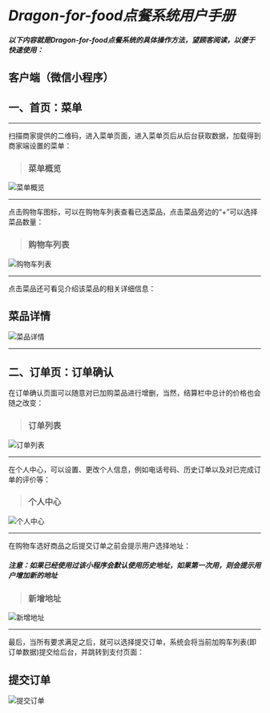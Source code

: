 # ***Dragon-for-food点餐系统用户手册***
#### ***以下内容就是Dragon-for-food点餐系统的具体操作方法，望顾客阅读，以便于快速使用：***
## 客户端（微信小程序）

## 一、首页：菜单
* * *
扫描商家提供的二维码，进入菜单页面，进入菜单页后从后台获取数据，加载得到商家端设置的菜单：
> ### 菜单概览

![菜单概览](https://github.com/uml163/UML/blob/master/pictures/images/UI%20Design%20images/菜单概览.png?raw=true)
- - -
点击购物车图标，可以在购物车列表查看已选菜品，点击菜品旁边的“+”可以选择菜品数量：
> ### 购物车列表

![购物车列表](https://github.com/uml163/UML/blob/master/pictures/images/UI%20Design%20images/购物车列表.png?raw=true)
- - -
点击菜品还可看见介绍该菜品的相关详细信息：
## 菜品详情

![菜品详情](https://github.com/uml163/UML/blob/master/pictures/images/UI%20Design%20images/菜品详情.png?raw=true)
- - -
## 二、订单页：订单确认

在订单确认页面可以随意对已加购菜品进行增删，当然，结算栏中总计的价格也会随之改变：
> ### 订单列表

![订单列表](https://github.com/uml163/UML/blob/master/pictures/images/UI%20Design%20images/订单列表.png?raw=true)
_ _ _

在个人中心，可以设置、更改个人信息，例如电话号码、历史订单以及对已完成订单的评价等：
> ### 个人中心

![个人中心](https://github.com/uml163/UML/blob/master/pictures/images/UI%20Design%20images/个人中心.png?raw=true)
_ _ _

在购物车选好商品之后提交订单之前会提示用户选择地址：

##### ***注意：如果已经使用过该小程序会默认使用历史地址，如果第一次用，则会提示用户增加新的地址***
> ### 新增地址

![新增地址](https://github.com/uml163/UML/blob/master/pictures/images/UI%20Design%20images/选择地址.png?raw=true)
_ _ _

最后，当所有要求满足之后，就可以选择提交订单，系统会将当前加购车列表(即订单数据)提交给后台，并跳转到支付页面：
## 提交订单
![提交订单](https://github.com/uml163/UML/blob/master/pictures/images/UI%20Design%20images/提交订单.png?raw=true)

